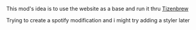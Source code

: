 This mod's idea is to use the website as a base and run it thru [Tizenbrew](https://youtu.be/g5WrkRNJ7f0?si=CWbFA0Unvz45qYN_)

Trying to create a spotify modification and i might try adding a styler later
